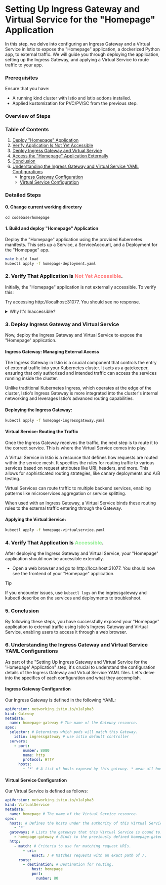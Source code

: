 # Setting Up Ingress Gateway and Virtual Service for the "Homepage" Application

In this step, we delve into configuring an Ingress Gateway and a Virtual Service in Istio to expose the "Homepage" application, a dockerized Python app, to external traffic. We will guide you through deploying the application, setting up the Ingress Gateway, and applying a Virtual Service to route traffic to your app.

### Prerequisites

Ensure that you have:

- A running kind cluster with Istio and Istio addons installed.
- Applied kustomization for PVC/PV/SC from the previous step.

### Overview of Steps

### Table of Contents

1. [Deploy "Homepage" Application](#1-deploy-homepage-application)
2. [Verify Application Is Not Yet Accessible](#2-verify-application-is-not-yet-accessible)
3. [Deploy Ingress Gateway and Virtual Service](#3-deploy-ingress-gateway-and-virtual-service)
4. [Access the "Homepage" Application Externally](#4-access-the-homepage-application-externally)
5. [Conclusion](#5-conclusion)
6. [Understanding the Ingress Gateway and Virtual Service YAML Configurations](#6-understanding-the-ingress-gateway-and-virtual-service-yaml-configurations)
    - [Ingress Gateway Configuration](#ingress-gateway-configuration)
    - [Virtual Service Configuration](#virtual-service-configuration)




### Detailed Steps

#### 0. Change current working directory
```
cd codebase/homepage
```

#### 1. **Build and deploy "Homepage" Application**

Deploy the "Homepage" application using the provided Kubernetes manifests. This sets up a Service, a ServiceAccount, and a Deployment for the "Homepage" app.

```bash
make build load
kubectl apply -f homepage-deployment.yaml
```

### 2. Verify That Application Is <span style="color:#ff7f7f">Not Yet Accessible</span>.

Initially, the "Homepage" application is not externally accessible. To verify this:

Try accessing http://localhost:31077. You should see no response.

<details>
<summary>Why It's Inaccessible?</summary>
At this point, the application is running internally within the cluster, but we haven't yet configured external access through an Ingress Gateway and a Virtual Service.
</details>

### 3. Deploy Ingress Gateway and Virtual Service

Now, deploy the Ingress Gateway and Virtual Service to expose the "Homepage" application.

#### Ingress Gateway: Managing External Access

The Ingress Gateway in Istio is a crucial component that controls the entry of external traffic into your Kubernetes cluster. It acts as a gatekeeper, ensuring that only authorized and intended traffic can access the services running inside the cluster. 

Unlike traditional Kubernetes Ingress, which operates at the edge of the cluster, Istio's Ingress Gateway is more integrated into the cluster's internal networking and leverages Istio's advanced routing capabilities.

#### Deploying the Ingress Gateway:
```bash
kubectl apply -f homepage-ingressgateway.yaml
```

#### Virtual Service: Routing the Traffic

Once the Ingress Gateway receives the traffic, the next step is to route it to the correct service. This is where the Virtual Service comes into play. 

A Virtual Service in Istio is a resource that defines how requests are routed within the service mesh. It specifies the rules for routing traffic to various services based on request attributes like URI, headers, and more. This allows for sophisticated routing strategies, like canary deployments and A/B testing. 

Virtual Services can route traffic to multiple backend services, enabling patterns like microservices aggregation or service splitting. 

When used with an Ingress Gateway, a Virtual Service binds these routing rules to the external traffic entering through the Gateway.

#### Applying the Virtual Service:

```bash
kubectl apply -f homepage-virtualservice.yaml
```

### 4. Verify That Application Is <span style="color:#90EE90">Accessible</span>.

After deploying the Ingress Gateway and Virtual Service, your "Homepage" application should now be accessible externally.

- Open a web browser and go to http://localhost:31077. You should now see the frontend of your "Homepage" application.

> [!TIP]
>
> If you encounter issues, use `kubectl logs` on the ingressgateway and kubectl describe on the services and deployments to troubleshoot.

### 5. Conclusion

By following these steps, you have successfully exposed your "Homepage" application to external traffic using Istio's Ingress Gateway and Virtual Service, enabling users to access it through a web browser.

### 6. Understanding the Ingress Gateway and Virtual Service YAML Configurations

As part of the "Setting Up Ingress Gateway and Virtual Service for the 'Homepage' Application" step, it's crucial to understand the configuration details of the Ingress Gateway and Virtual Service YAML files. Let's delve into the specifics of each configuration and what they accomplish.

#### Ingress Gateway Configuration

Our Ingress Gateway is defined in the following YAML:

```yaml
apiVersion: networking.istio.io/v1alpha3
kind: Gateway
metadata:
  name: homepage-gateway # The name of the Gateway resource.
spec:
  selector: # Determines which pods will match this Gateway.
    istio: ingressgateway # use istio default controller
  servers:
    - port:
        number: 8080
        name: http
        protocol: HTTP
      hosts:
        - '*' # A list of hosts exposed by this gateway. * mean all hosts are exposed.
```

#### Virtual Service Configuration

Our Virtual Service is defined as follows:

```yaml
apiVersion: networking.istio.io/v1alpha3
kind: VirtualService
metadata:
  name: homepage # The name of the Virtual Service resource.
spec:
  hosts: # Defines the hosts under the authority of this Virtual Service. The * symbol means it applies to all hosts.
    - '*'
  gateways: # Lists the gateways that this Virtual Service is bound to.
    - homepage-gateway # Binds to the previously defined homepage-gateway
  http:
    - match: # Criteria to use for matching request URIs.
        - uri:
            exact: / # Matches requests with an exact path of /.
      route:
        - destination: # Destination for routing.
            host: homepage
            port:
              number: 80
```